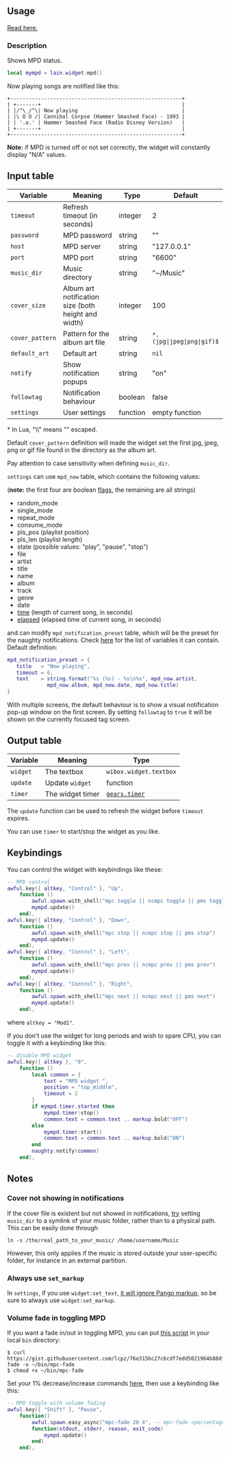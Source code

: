 ## Usage

[Read here.](https://github.com/lcpz/lain/wiki/Widgets#usage)

### Description

Shows MPD status.

```lua
local mympd = lain.widget.mpd()
```

Now playing songs are notified like this:

	+--------------------------------------------------------+
	| +-------+                                              |
	| |/^\_/^\| Now playing                                  |
    | |\ O O /| Cannibal Corpse (Hammer Smashed Face) - 1993 |
    | | '.o.' | Hammer Smashed Face (Radio Disney Version)   |
	| +-------+                                              |
	+--------------------------------------------------------+

**Note:** if MPD is turned off or not set correctly, the widget will constantly display "N/A" values.

## Input table

Variable | Meaning | Type | Default
--- | --- | --- | ---
`timeout` | Refresh timeout (in seconds) | integer | 2
`password` | MPD password | string | ""
`host` | MPD server | string | "127.0.0.1"
`port` | MPD port | string | "6600"
`music_dir` | Music directory | string | "~/Music"
`cover_size` | Album art notification size (both height and width) | integer | 100
`cover_pattern` | Pattern for the album art file | string | `*.(jpg\|jpeg\|png\|gif)$`
`default_art` | Default art | string | `nil`
`notify` | Show notification popups | string | "on"
`followtag` | Notification behaviour | boolean | false
`settings` | User settings | function | empty function

\* In Lua, "\\\\" means "\" escaped.

Default `cover_pattern` definition will made the widget set the first jpg, jpeg, png or gif file found in the directory as the album art.

Pay attention to case sensitivity when defining `music_dir`.

`settings` can use `mpd_now` table, which contains the following values:

(**note:** the first four are boolean [flags](https://github.com/lcpz/lain/pull/205), the remaining are all strings)

- random_mode
- single_mode
- repeat_mode
- consume_mode
- pls_pos (playlist position)
- pls_len (playlist length)
- state (possible values: "play", "pause", "stop")
- file
- artist
- title
- name
- album
- track
- genre
- date
- [time](https://github.com/lcpz/lain/pull/90) (length of current song, in seconds)
- [elapsed](https://github.com/lcpz/lain/pull/90) (elapsed time of current song, in seconds)

and can modify `mpd_notification_preset` table, which will be the preset for the naughty notifications. Check [here](https://awesomewm.org/doc/api/libraries/naughty.html#notify) for the list of variables it can contain. Default definition:

```lua
mpd_notification_preset = {
   title   = "Now playing",
   timeout = 6,
   text    = string.format("%s (%s) - %s\n%s", mpd_now.artist,
             mpd_now.album, mpd_now.date, mpd_now.title)
}
```

With multiple screens, the default behaviour is to show a visual notification pop-up window on the first screen. By setting `followtag` to `true` it will be shown on the currently focused tag screen.

## Output table

Variable | Meaning | Type
--- | --- | ---
`widget` | The textbox | `wibox.widget.textbox`
`update` | Update `widget` | function
`timer` | The widget timer | [`gears.timer`](https://awesomewm.org/doc/api/classes/gears.timer.html)

The `update` function can be used to refresh the widget before `timeout` expires.

You can use `timer` to start/stop the widget as you like.

## Keybindings

You can control the widget with keybindings like these:

```lua
-- MPD control
awful.key({ altkey, "Control" }, "Up",
	function ()
		awful.spawn.with_shell("mpc toggle || ncmpc toggle || pms toggle")
		mympd.update()
	end),
awful.key({ altkey, "Control" }, "Down",
	function ()
		awful.spawn.with_shell("mpc stop || ncmpc stop || pms stop")
		mympd.update()
	end),
awful.key({ altkey, "Control" }, "Left",
	function ()
		awful.spawn.with_shell("mpc prev || ncmpc prev || pms prev")
		mympd.update()
	end),
awful.key({ altkey, "Control" }, "Right",
	function ()
		awful.spawn.with_shell("mpc next || ncmpc next || pms next")
		mympd.update()
	end),
```

where `altkey = "Mod1"`.

If you don't use the widget for long periods and wish to spare CPU, you can toggle it with a keybinding like this:

```lua
-- disable MPD widget
awful.key({ altkey }, "0",
    function ()
        local common = {
            text = "MPD widget ",
            position = "top_middle",
            timeout = 2
        }
        if mympd.timer.started then
            mympd.timer:stop()
            common.text = common.text .. markup.bold("OFF")
        else
            mympd.timer:start()
            common.text = common.text .. markup.bold("ON")
        end
        naughty.notify(common)
    end),
```

## Notes

### Cover not showing in notifications

If the cover file is existent but not showed in notifications, [try](https://github.com/lcpz/lain/issues/393) setting `music_dir` to a symlink of your music folder, rather than to a physical path. This can be easily done through
```shell
ln -s /the/real_path_to_your_music/ /home/username/Music
```
However, this only applies if the music is stored outside your user-specific folder, for instance in an external partition.

### Always use `set_markup`

In `settings`, if you use `widget:set_text`, [it will ignore Pango markup](https://github.com/lcpz/lain/issues/258), so be sure to always use `widget:set_markup`.

### Volume fade in toggling MPD

If you want a fade in/out in toggling MPD, you can put [this script](https://gist.github.com/lcpz/76e315bc27c6cdf7edd5021964b88df1) in your local `bin` directory:

```shell
$ curl https://gist.githubusercontent.com/lcpz/76e315bc27c6cdf7edd5021964b88df1/raw/97f7ba586418a4e07637cfbc91d2974278dfa623/mpd-fade -o ~/bin/mpc-fade
$ chmod +x ~/bin/mpc-fade
```

Set your 1% decrease/increase commands [here](https://gist.github.com/lcpz/76e315bc27c6cdf7edd5021964b88df1#file-mpd-fade-L8-L9), then use a keybinding like this:

```lua
-- MPD toggle with volume fading
awful.key({ "Shift" }, "Pause",
    function()
        awful.spawn.easy_async("mpc-fade 20 4", -- mpc-fade <percentage> <length in secs>
        function(stdout, stderr, reason, exit_code)
            mympd.update()
        end)
    end),
```
